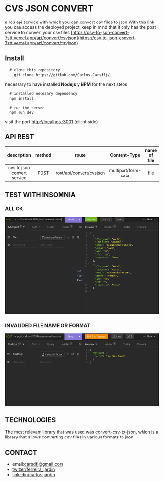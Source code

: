 # CVS JSON CONVERT


a res api service with which you can convert csv files to json
With this link you can access the deployed project, keep in mind that it only has the post service to convert your csv files
[https://csv-to-json-convert-7stt.vercel.app/api/convert/csvjson](https://csv-to-json-convert-7stt.vercel.app/api/convert/csvjson)


## Install

```shell
  # clone this repository
    git clone https://github.com/Carlos-Carsdfj/

```

necessary to have installed **Nodejs** y **NPM** for the next steps

```shell
  # installed necesary dependency
  npm install
```

```shell
  # run the server
  npm run dev

```

visit the port [http://localhost:3001](http://localhost:3001) (client side)

## API REST

|         description         | method |          route           |    Content-Type     | name of file |
| :-------------------------: | :----: | :----------------------: | :-----------------: | :----------: |
| cvs to json convert service |  POST  | root/api/convert/cvsjson | multipart/form-data |     file     |

## TEST WITH INSOMNIA

### ALL OK

![alt](./assets/testInsomnia1.png)

### INVALIDED FILE NAME OR FORMAT

![alt](./assets/testinsomnia2.png)


##  TECHNOLOGIES

The most relevant library that was used was [convert-csv-to-json](https://www.npmjs.com/package/convert-csv-to-json), which is a library that allows converting csv files in various formats to json

##  CONTACT
  * email:carsdfj@gmail.com
  * [twitter/ferreira_jardin](https://twitter.com/ferreira_jardin)
  * [linkedin/carlos-jardin](https://www.linkedin.com/in/carlos-ferreira-jardin-799bb0145/)
